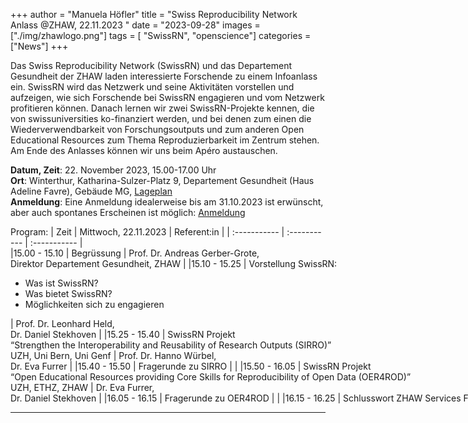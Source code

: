 +++
author = "Manuela Höfler"
title = "Swiss Reproducibility Network Anlass @ZHAW, 22.11.2023  "
date = "2023-09-28"
images  = ["./img/zhawlogo.png"]
tags = [ "SwissRN", "openscience"]
categories = ["News"]
+++

Das Swiss Reproducibility Network (SwissRN) und das Departement Gesundheit der ZHAW laden interessierte Forschende zu einem Infoanlass ein. SwissRN wird das Netzwerk und seine Aktivitäten vorstellen und aufzeigen, wie sich Forschende bei SwissRN engagieren und vom Netzwerk profitieren können. Danach lernen wir zwei SwissRN-Projekte kennen, die von swissuniversities ko-finanziert werden, und bei denen zum einen die Wiederverwendbarkeit von Forschungsoutputs und zum anderen Open Educational Resources zum Thema Reproduzierbarkeit im Zentrum stehen. 
Am Ende des Anlasses können wir uns beim Apéro austauschen. 

**Datum, Zeit**: 22. November 2023, 15.00-17.00 Uhr <br>
**Ort**: Winterthur, Katharina-Sulzer-Platz 9, Departement Gesundheit (Haus Adeline Favre), Gebäude MG, [Lageplan](https://www.zhaw.ch/storage/shared/hochschule/lageplaene/lageplaene-winterthur/lageplan-winterthur-stadt-mitte.pdf) <br>
**Anmeldung**: Eine Anmeldung idealerweise bis am 31.10.2023 ist erwünscht, aber auch spontanes Erscheinen ist möglich: [Anmeldung](https://docs.google.com/forms/d/e/1FAIpQLSfcrXGofq42cIgoOS8-2dq0uxIlPRqwAMuYAUOcNs7Ja0qbjQ/viewform) <br>


Program:
| Zeit | Mittwoch, 22.11.2023 | Referent:in |
| :----------- | :----------- | :----------- |
|<nobr>15.00 - 15.10   |   Begrüssung | Prof. Dr. Andreas Gerber-Grote, <br><nobr>Direktor Departement Gesundheit, ZHAW | 
|15.10 - 15.25   |   Vorstellung SwissRN: <ul><li>Was ist SwissRN? </li><li>Was bietet SwissRN?</li><li>Möglichkeiten sich zu engagieren</li></ul> | Prof. Dr. Leonhard Held,<br> Dr. Daniel Stekhoven |
|15.25 - 15.40   |   SwissRN Projekt <br>“Strengthen the Interoperability and Reusability of Research Outputs (SIRRO)”<br>UZH, Uni Bern, Uni Genf | Prof. Dr. Hanno Würbel,<br> Dr. Eva Furrer |
|15.40 - 15.50   |   Fragerunde zu SIRRO |  |
|15.50 - 16.05   |   SwissRN Projekt<br> “Open Educational Resources providing Core Skills for Reproducibility of Open Data (OER4ROD)”<br>UZH, ETHZ, ZHAW | Dr. Eva Furrer,<br> Dr. Daniel Stekhoven |
|16.05 - 16.15   |   Fragerunde zu OER4ROD |  |
|16.15 - 16.25   |   Schlusswort ZHAW Services Forschungsdaten | Andreas Fürholz |
|16.25 - 17.00   |   Apéro |  |


---
